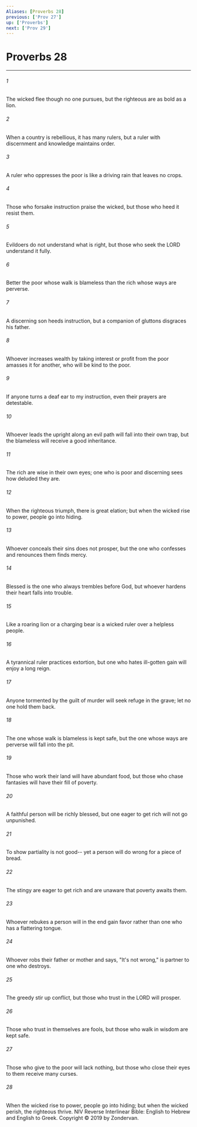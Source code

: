 ```yaml
---
Aliases: [Proverbs 28]
previous: ['Prov 27']
up: ['Proverbs']
next: ['Prov 29']
---
```

# Proverbs 28

***


###### 1 
The wicked flee though no one pursues, but the righteous are as bold as a lion. 

###### 2 
When a country is rebellious, it has many rulers, but a ruler with discernment and knowledge maintains order. 

###### 3 
A ruler who oppresses the poor is like a driving rain that leaves no crops. 

###### 4 
Those who forsake instruction praise the wicked, but those who heed it resist them. 

###### 5 
Evildoers do not understand what is right, but those who seek the LORD understand it fully. 

###### 6 
Better the poor whose walk is blameless than the rich whose ways are perverse. 

###### 7 
A discerning son heeds instruction, but a companion of gluttons disgraces his father. 

###### 8 
Whoever increases wealth by taking interest or profit from the poor amasses it for another, who will be kind to the poor. 

###### 9 
If anyone turns a deaf ear to my instruction, even their prayers are detestable. 

###### 10 
Whoever leads the upright along an evil path will fall into their own trap, but the blameless will receive a good inheritance. 

###### 11 
The rich are wise in their own eyes; one who is poor and discerning sees how deluded they are. 

###### 12 
When the righteous triumph, there is great elation; but when the wicked rise to power, people go into hiding. 

###### 13 
Whoever conceals their sins does not prosper, but the one who confesses and renounces them finds mercy. 

###### 14 
Blessed is the one who always trembles before God, but whoever hardens their heart falls into trouble. 

###### 15 
Like a roaring lion or a charging bear is a wicked ruler over a helpless people. 

###### 16 
A tyrannical ruler practices extortion, but one who hates ill-gotten gain will enjoy a long reign. 

###### 17 
Anyone tormented by the guilt of murder will seek refuge in the grave; let no one hold them back. 

###### 18 
The one whose walk is blameless is kept safe, but the one whose ways are perverse will fall into the pit. 

###### 19 
Those who work their land will have abundant food, but those who chase fantasies will have their fill of poverty. 

###### 20 
A faithful person will be richly blessed, but one eager to get rich will not go unpunished. 

###### 21 
To show partiality is not good-- yet a person will do wrong for a piece of bread. 

###### 22 
The stingy are eager to get rich and are unaware that poverty awaits them. 

###### 23 
Whoever rebukes a person will in the end gain favor rather than one who has a flattering tongue. 

###### 24 
Whoever robs their father or mother and says, "It's not wrong," is partner to one who destroys. 

###### 25 
The greedy stir up conflict, but those who trust in the LORD will prosper. 

###### 26 
Those who trust in themselves are fools, but those who walk in wisdom are kept safe. 

###### 27 
Those who give to the poor will lack nothing, but those who close their eyes to them receive many curses. 

###### 28 
When the wicked rise to power, people go into hiding; but when the wicked perish, the righteous thrive. NIV Reverse Interlinear Bible: English to Hebrew and English to Greek. Copyright © 2019 by Zondervan.
